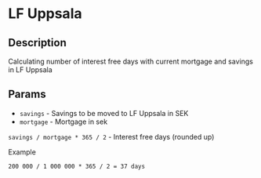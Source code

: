 # LF Uppsala

## Description
Calculating number of interest free days with current mortgage and savings in LF Uppsala

## Params
* `savings` - Savings to be moved to LF Uppsala in SEK 
* `mortgage` - Mortgage in sek

`savings / mortgage * 365 / 2` - Interest free days (rounded up)

Example
```
200 000 / 1 000 000 * 365 / 2 = 37 days
```
